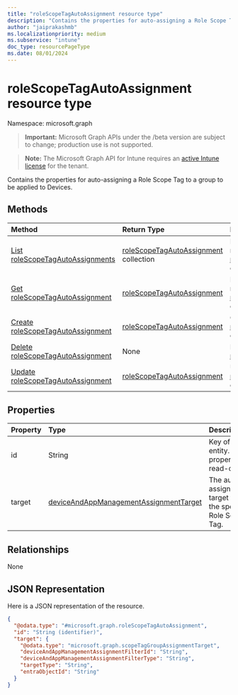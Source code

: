 ```yaml
---
title: "roleScopeTagAutoAssignment resource type"
description: "Contains the properties for auto-assigning a Role Scope Tag to a group to be applied to Devices."
author: "jaiprakashmb"
ms.localizationpriority: medium
ms.subservice: "intune"
doc_type: resourcePageType
ms.date: 08/01/2024
---
```


# roleScopeTagAutoAssignment resource type

Namespace: microsoft.graph

> **Important:** Microsoft Graph APIs under the /beta version are subject to change; production use is not supported.

> **Note:** The Microsoft Graph API for Intune requires an [active Intune license](https://go.microsoft.com/fwlink/?linkid=839381) for the tenant.

Contains the properties for auto-assigning a Role Scope Tag to a group to be applied to Devices.

## Methods
|Method|Return Type|Description|
|:---|:---|:---|
|[List roleScopeTagAutoAssignments](../api/intune-rbac-rolescopetagautoassignment-list.md)|[roleScopeTagAutoAssignment](../resources/intune-rbac-rolescopetagautoassignment.md) collection|List properties and relationships of the [roleScopeTagAutoAssignment](../resources/intune-rbac-rolescopetagautoassignment.md) objects.|
|[Get roleScopeTagAutoAssignment](../api/intune-rbac-rolescopetagautoassignment-get.md)|[roleScopeTagAutoAssignment](../resources/intune-rbac-rolescopetagautoassignment.md)|Read properties and relationships of the [roleScopeTagAutoAssignment](../resources/intune-rbac-rolescopetagautoassignment.md) object.|
|[Create roleScopeTagAutoAssignment](../api/intune-rbac-rolescopetagautoassignment-create.md)|[roleScopeTagAutoAssignment](../resources/intune-rbac-rolescopetagautoassignment.md)|Create a new [roleScopeTagAutoAssignment](../resources/intune-rbac-rolescopetagautoassignment.md) object.|
|[Delete roleScopeTagAutoAssignment](../api/intune-rbac-rolescopetagautoassignment-delete.md)|None|Deletes a [roleScopeTagAutoAssignment](../resources/intune-rbac-rolescopetagautoassignment.md).|
|[Update roleScopeTagAutoAssignment](../api/intune-rbac-rolescopetagautoassignment-update.md)|[roleScopeTagAutoAssignment](../resources/intune-rbac-rolescopetagautoassignment.md)|Update the properties of a [roleScopeTagAutoAssignment](../resources/intune-rbac-rolescopetagautoassignment.md) object.|

## Properties
|Property|Type|Description|
|:---|:---|:---|
|id|String|Key of the entity. This property is read-only.|
|target|[deviceAndAppManagementAssignmentTarget](../resources/intune-shared-deviceandappmanagementassignmenttarget.md)|The auto-assignment target for the specific Role Scope Tag.|

## Relationships
None

## JSON Representation
Here is a JSON representation of the resource.
<!-- {
  "blockType": "resource",
  "keyProperty": "id",
  "@odata.type": "microsoft.graph.roleScopeTagAutoAssignment"
}
-->
``` json
{
  "@odata.type": "#microsoft.graph.roleScopeTagAutoAssignment",
  "id": "String (identifier)",
  "target": {
    "@odata.type": "microsoft.graph.scopeTagGroupAssignmentTarget",
    "deviceAndAppManagementAssignmentFilterId": "String",
    "deviceAndAppManagementAssignmentFilterType": "String",
    "targetType": "String",
    "entraObjectId": "String"
  }
}
```
